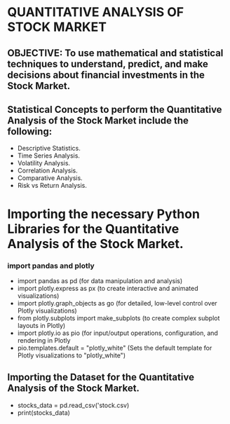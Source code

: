 # QUANTITATIVE ANALYSIS OF STOCK MARKET
## OBJECTIVE: To use mathematical and statistical techniques to understand, predict, and make decisions about financial investments in the Stock Market.
## Statistical Concepts to perform the Quantitative Analysis of the Stock Market include the following:
- Descriptive Statistics.
- Time Series Analysis.
- Volatility Analysis.
- Correlation Analysis.
- Comparative Analysis.
- Risk vs Return Analysis.

# Importing the necessary Python Libraries for the Quantitative Analysis of the Stock Market.
### import pandas and plotly
- import pandas as pd                        (for data manipulation and analysis)
- import plotly.express as px                (to create interactive and animated visualizations)
- import plotly.graph_objects as go          (for detailed, low-level control over Plotly visualizations)
- from plotly.subplots import make_subplots  (to create complex subplot layouts in Plotly)
- import plotly.io as pio                    (for input/output operations, configuration, and rendering in Plotly
- pio.templates.default = "plotly_white"     (Sets the default template for Plotly visualizations to "plotly_white")

## Importing the Dataset for the Quantitative Analysis of the Stock Market.
- stocks_data = pd.read_csv('stock.csv)
- print(stocks_data)
